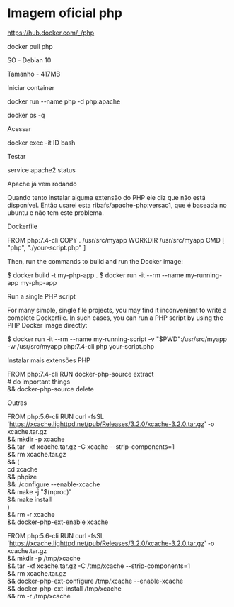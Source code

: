 # Imagem oficial php

https://hub.docker.com/_/php

docker pull php

SO - Debian 10

Tamanho - 417MB

Iniciar container

docker run --name php -d php:apache

docker ps -q

Acessar

docker exec -it ID bash

Testar

service apache2 status

Apache já vem rodando

Quando tento instalar alguma extensão do PHP ele diz que não está disponível.
Então usarei esta ribafs/apache-php:versao1, que é baseada no ubuntu e não tem este problema.

Dockerfile

FROM php:7.4-cli
COPY . /usr/src/myapp
WORKDIR /usr/src/myapp
CMD [ "php", "./your-script.php" ]

Then, run the commands to build and run the Docker image:

$ docker build -t my-php-app .
$ docker run -it --rm --name my-running-app my-php-app

Run a single PHP script

For many simple, single file projects, you may find it inconvenient to write a complete Dockerfile. In such cases, you can run a PHP script by using the PHP Docker image directly:

$ docker run -it --rm --name my-running-script -v "$PWD":/usr/src/myapp -w /usr/src/myapp php:7.4-cli php your-script.php

Instalar mais extensões PHP

FROM php:7.4-cli
RUN docker-php-source extract \
    # do important things \
    && docker-php-source delete

Outras

FROM php:5.6-cli
RUN curl -fsSL 'https://xcache.lighttpd.net/pub/Releases/3.2.0/xcache-3.2.0.tar.gz' -o xcache.tar.gz \
    && mkdir -p xcache \
    && tar -xf xcache.tar.gz -C xcache --strip-components=1 \
    && rm xcache.tar.gz \
    && ( \
        cd xcache \
        && phpize \
        && ./configure --enable-xcache \
        && make -j "$(nproc)" \
        && make install \
    ) \
    && rm -r xcache \
    && docker-php-ext-enable xcache

FROM php:5.6-cli
RUN curl -fsSL 'https://xcache.lighttpd.net/pub/Releases/3.2.0/xcache-3.2.0.tar.gz' -o xcache.tar.gz \
    && mkdir -p /tmp/xcache \
    && tar -xf xcache.tar.gz -C /tmp/xcache --strip-components=1 \
    && rm xcache.tar.gz \
    && docker-php-ext-configure /tmp/xcache --enable-xcache \
    && docker-php-ext-install /tmp/xcache \
    && rm -r /tmp/xcache


